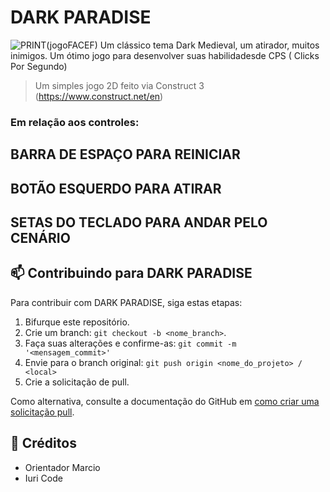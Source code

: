 # DARK PARADISE
![PRINT(jogoFACEF)](https://github.com/user-attachments/assets/5336d3ae-4dc6-4b96-91b8-74053db94a23)
Um clássico tema Dark Medieval, um atirador, muitos inimigos.                                                                                                                                                                                           Um ótimo jogo para desenvolver suas habilidadesde CPS ( Clicks Por Segundo)


> Um simples jogo 2D feito via Construct 3 (https://www.construct.net/en)



### Em relação aos controles: 
## BARRA DE ESPAÇO PARA REINICIAR
## BOTÃO ESQUERDO PARA ATIRAR
## SETAS DO TECLADO PARA ANDAR PELO CENÁRIO

## 📫 Contribuindo para DARK PARADISE

Para contribuir com DARK PARADISE, siga estas etapas:

1. Bifurque este repositório.
2. Crie um branch: `git checkout -b <nome_branch>`.
3. Faça suas alterações e confirme-as: `git commit -m '<mensagem_commit>'`
4. Envie para o branch original: `git push origin <nome_do_projeto> / <local>`
5. Crie a solicitação de pull.

Como alternativa, consulte a documentação do GitHub em [como criar uma solicitação pull](https://help.github.com/en/github/collaborating-with-issues-and-pull-requests/creating-a-pull-request).

## 🤝 Créditos

- Orientador Marcio
- Iuri Code




